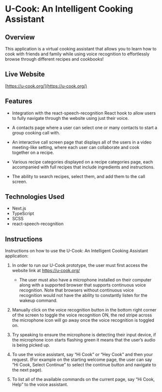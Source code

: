 # U-Cook: An Intelligent Cooking Assistant

## Overview
This application is a virtual cooking assistant that allows you to learn how to cook with friends and family while 
using voice recognition to effortlessly browse through different recipes and cookbooks!

## Live Website
[https://u-cook.org/](https://u-cook.org/)

## Features
- Integration with the react-speech-recognition React hook to allow users to fully navigate through the website using just their voice.
  
- A contacts page where a user can select one or many contacts to start a group cooking call with.
  
- An interactive call screen page that displays all of the users in a video meeting-like setting, where each user can collaborate and cook together on a recipe.
  
- Various recipe categories displayed on a recipe categories page, each accompanied with full recipes that include ingredients and instructions.
  
- The ability to search recipes, select them, and add them to the call screen.

## Technologies Used
- Next.js
- TypeScript
- SCSS
- react-speech-recognition

## Instructions
Instructions on how to use the U-Cook: An Intelligent Cooking Assistant application:

1) In order to run our U-Cook prototype, the user must first access the website link at https://u-cook.org/
     * The user must also have a microphone installed on their computer along with a supported browser that
       supports continuous voice recognition. Note that browsers without continuous voice recognition would
       not have the ability to constantly listen for the wakeup command.
       
2) Manually click on the voice recognition button in the bottom right corner of the screen to
toggle the voice recognition ON, the red stripe across the microphone icon will go away
once the voice recognition is toggled on.

3) Try speaking to ensure the microphone is detecting their input device, if the microphone
icon starts flashing green it means that the user’s audio is being picked up.

4) To use the voice assistant, say “Hi Cook” or “Hey Cook” and then your request. (For
example on the starting welcome page, the user can say “Hi Cook, Select Continue” to
select the continue button and navigate to the next page).

5) To list all of the available commands on the current page, say “Hi Cook, Help” to the
voice assistant.

